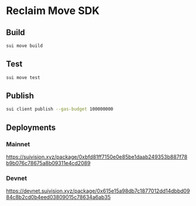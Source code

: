 # Reclaim Move SDK

## Build
```bash
sui move build
```

## Test
```bash
sui move test 
```

## Publish
```bash
sui client publish --gas-budget 100000000
```

## Deployments

### Mainnet

https://suivision.xyz/package/0xbfd81ff7150e0e85be1daab249353b887f78b9b076c78675a8b09311e4cd2089

### Devnet

https://devnet.suivision.xyz/package/0x615e15a98db7c1877012dd14dbbd0984c8b2cd0b4eed03809015c78634a6ab35